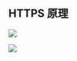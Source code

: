 ## HTTPS 原理



![](https://github.com/fpagyu/notebook/raw/master/images/https-with-ca.png)

![](https://github.com/fpagyu/notebook/raw/master/images/https-base.png)